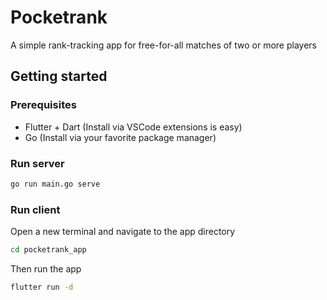 # Pocketrank

A simple rank-tracking app for free-for-all matches of two or more players

## Getting started

### Prerequisites

- Flutter + Dart (Install via VSCode extensions is easy)
- Go (Install via your favorite package manager)

### Run server

```bash
go run main.go serve
```

### Run client

Open a new terminal and navigate to the app directory

```bash
cd pocketrank_app
```

Then run the app

```bash
flutter run -d 
```
